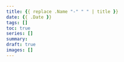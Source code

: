 ```yaml
---
title: {{ replace .Name "-" " " | title }}
date: {{ .Date }}
tags: []
toc: true
series: []
summary:
draft: true
images: []
---
```


